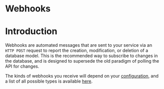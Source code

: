 # Webhooks
# Introduction
Webhooks are automated messages that are sent to your service via an `HTTP POST` request to report the creation, modification, or deletion of a database model. This is the recommended way to subscribe to changes in the database, and is designed to supersede the old paradigm of polling the API for changes.

The kinds of webhooks you receive will depend on your [configuration](./configuration), and a list of all possible types is available [here](./structure#action).
